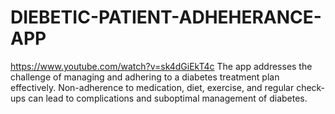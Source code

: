 # DIEBETIC-PATIENT-ADHEHERANCE-APP
https://www.youtube.com/watch?v=sk4dGiEkT4c
The app addresses the challenge of managing and adhering to a diabetes treatment plan effectively. Non-adherence to medication, diet, exercise, and regular check-ups can lead 
to complications and suboptimal management of diabetes.

